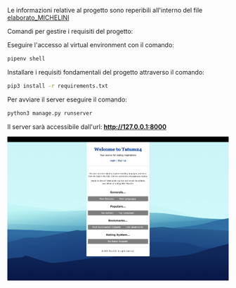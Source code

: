 Le informazioni relative al progetto sono reperibili all'interno del file [elaborato_MICHELINI](elaborato_MICHELINI.pdf)

Comandi per gestire i requisiti del progetto: 

Eseguire l'accesso al virtual environment con il comando:
```sh
pipenv shell
```
Installare i requisiti fondamentali del progetto attraverso il comando:
```sh
pip3 install -r requirements.txt
```

Per avviare il server eseguire il comando: 
```sh
python3 manage.py runserver
```
Il server sarà accessibile dall'url: **http://127.0.0.1:8000**



![Anteprima del PDF](images/home.png)